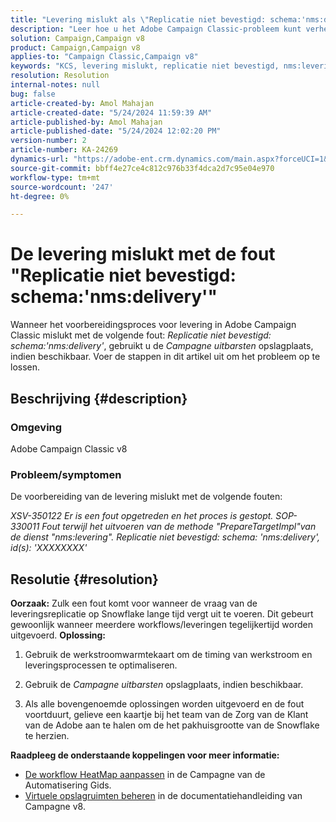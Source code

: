 ```yaml
---
title: "Levering mislukt als \"Replicatie niet bevestigd: schema:'nms:delivery'\" fout"
description: "Leer hoe u het Adobe Campaign Classic-probleem kunt verhelpen waarbij de levering mislukt. \"Replicatie niet bevestigd: schema:'nms:delivery'\"-fout."
solution: Campaign,Campaign v8
product: Campaign,Campaign v8
applies-to: "Campaign Classic,Campaign v8"
keywords: "KCS, levering mislukt, replicatie niet bevestigd, nms:leveringsfout, fout, Adobe Campaign Classic, ACC v8"
resolution: Resolution
internal-notes: null
bug: false
article-created-by: Amol Mahajan
article-created-date: "5/24/2024 11:59:39 AM"
article-published-by: Amol Mahajan
article-published-date: "5/24/2024 12:02:20 PM"
version-number: 2
article-number: KA-24269
dynamics-url: "https://adobe-ent.crm.dynamics.com/main.aspx?forceUCI=1&pagetype=entityrecord&etn=knowledgearticle&id=e13b4a17-c519-ef11-9f89-000d3a37816b"
source-git-commit: bbff4e27ce4c812c976b33f4dca2d7c95e04e970
workflow-type: tm+mt
source-wordcount: '247'
ht-degree: 0%

---
```


# De levering mislukt met de fout &quot;Replicatie niet bevestigd: schema:&#39;nms:delivery&#39;&quot;


Wanneer het voorbereidingsproces voor levering in Adobe Campaign Classic mislukt met de volgende fout: *Replicatie niet bevestigd: schema:&#39;nms:delivery&#39;*, gebruikt u de *Campagne uitbarsten* opslagplaats, indien beschikbaar. Voer de stappen in dit artikel uit om het probleem op te lossen.

## Beschrijving {#description}


### <b>Omgeving</b>

Adobe Campaign Classic v8



### <b>Probleem/symptomen</b>

De voorbereiding van de levering mislukt met de volgende fouten:

*XSV-350122 Er is een fout opgetreden en het proces is gestopt.*
*SOP-330011 Fout terwijl het uitvoeren van de methode &quot;PrepareTargetImpl&quot;van de dienst &quot;nms:levering&quot;.*
*Replicatie niet bevestigd: schema: &#39;nms:delivery&#39;, id(s): &#39;XXXXXXXX&#39;*


## Resolutie {#resolution}

<b>Oorzaak:</b>
Zulk een fout komt voor wanneer de vraag van de leveringsreplicatie op Snowflake lange tijd vergt uit te voeren. Dit gebeurt gewoonlijk wanneer meerdere workflows/leveringen tegelijkertijd worden uitgevoerd.
<b>Oplossing:</b>
1. Gebruik de werkstroomwarmtekaart om de timing van werkstroom en leveringsprocessen te optimaliseren.


2. Gebruik de *Campagne uitbarsten* opslagplaats, indien beschikbaar.


3. Als alle bovengenoemde oplossingen worden uitgevoerd en de fout voortduurt, gelieve een kaartje bij het team van de Zorg van de Klant van de Adobe aan te halen om de het pakhuisgrootte van de Snowflake te herzien.


<b>Raadpleeg de onderstaande koppelingen voor meer informatie:</b>

- [De workflow HeatMap aanpassen](https://experienceleague.adobe.com/en/docs/campaign/automation/workflows/monitoring-workflows/heatmap#using-the-heatmap) in de Campagne van de Automatisering Gids.
- [Virtuele opslagruimten beheren](https://experienceleague.adobe.com/en/docs/campaign/campaign-v8/data/workflows#warehouse) in de documentatiehandleiding van Campagne v8.

